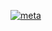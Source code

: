 [![meta](https://github.com/user-attachments/assets/23246f19-6567-467d-a73e-0de9781bd18a)](https://tryalcove.com)
